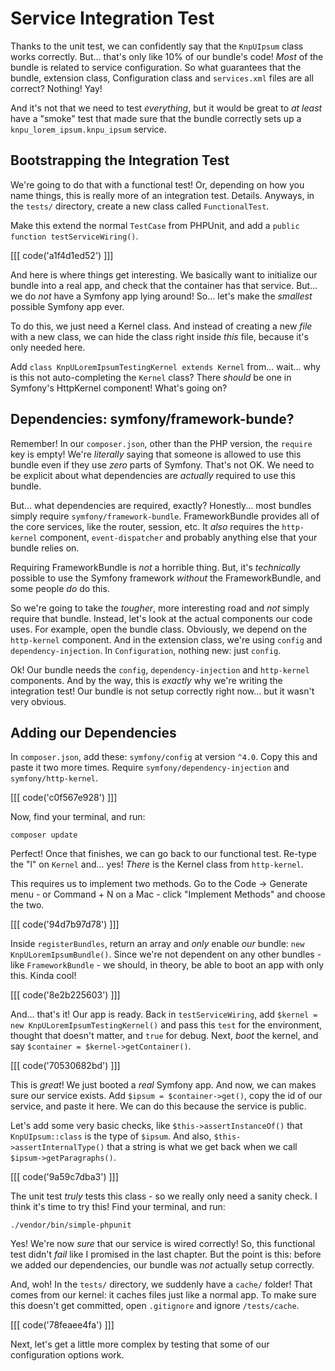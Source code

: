 # Service Integration Test

Thanks to the unit test, we can confidently say that the `KnpUIpsum` class works
correctly. But... that's only like 10% of our bundle's code! *Most* of the bundle
is related to service configuration. So what guarantees that the bundle, extension
class, Configuration class and `services.xml` files are all correct? Nothing! Yay!

And it's not that we need to test *everything*, but it would be great to *at least*
have a "smoke" test that made sure that the bundle correctly sets up a
`knpu_lorem_ipsum.knpu_ipsum` service.

## Bootstrapping the Integration Test

We're going to do that with a functional test! Or, depending on how you name things,
this is really more of an integration test. Details. Anyways, in the `tests/` directory,
create a new class called `FunctionalTest`.

Make this extend the normal `TestCase` from PHPUnit, and add a
`public function testServiceWiring()`.

[[[ code('a1f4d1ed52') ]]]

And here is where things get interesting. We basically want to initialize our bundle
into a real app, and check that the container has that service. But... we do *not*
have a Symfony app lying around! So... let's make the *smallest* possible Symfony
app ever.

To do this, we just need a Kernel class. And instead of creating a new *file* with
a new class, we can hide the class right inside *this* file, because it's
only needed here.

Add `class KnpULoremIpsumTestingKernel extends Kernel` from... wait... why is this
not auto-completing the `Kernel` class? There *should* be one in Symfony's HttpKernel
component! What's going on?

## Dependencies: symfony/framework-bunde?

Remember! In our `composer.json`, other than the PHP version, the `require` key
is empty! We're *literally* saying that someone is allowed to use this bundle even
if they use *zero* parts of Symfony. That's not OK. We need to be explicit about
what dependencies are *actually* required to use this bundle.

But... what dependencies are required, exactly? Honestly... most bundles simply
require `symfony/framework-bundle`. FrameworkBundle provides all of the core services,
like the router, session, etc. It *also* requires the `http-kernel` component,
`event-dispatcher` and probably anything else that your bundle relies on.

Requiring FrameworkBundle is *not* a horrible thing. But, it's *technically*
possible to use the Symfony framework *without* the FrameworkBundle, and some
people *do* do this.

So we're going to take the *tougher*, more interesting road and *not* simply
require that bundle. Instead, let's look at the actual components our code uses.
For example, open the bundle class. Obviously, we depend on the `http-kernel`
component. And in the extension class, we're using `config` and `dependency-injection`.
In `Configuration`, nothing new: just `config`.

Ok! Our bundle needs the `config`, `dependency-injection` and `http-kernel` components.
And by the way, this is *exactly* why we're writing the integration test! Our bundle
is not setup correctly right now... but it wasn't very obvious.

## Adding our Dependencies

In `composer.json`, add these: `symfony/config` at version `^4.0`. Copy this
and paste it two more times. Require `symfony/dependency-injection` and
`symfony/http-kernel`.

[[[ code('c0f567e928') ]]]

Now, find your terminal, and run:

```terminal
composer update
```

Perfect! Once that finishes, we can go back to our functional test. Re-type
the "l" on `Kernel` and... yes! *There* is the Kernel class from `http-kernel`.

This requires us to implement two methods. Go to the Code -> Generate menu - or
Command + N on a Mac - click "Implement Methods" and choose the two.

[[[ code('94d7b97d78') ]]]

Inside `registerBundles`, return an array and *only* enable *our* bundle:
`new KnpULoremIpsumBundle()`. Since we're not dependent on any other bundles - like
`FrameworkBundle` - we should, in theory, be able to boot an app with only this.
Kinda cool!

[[[ code('8e2b225603') ]]]

And... that's it! Our app is ready. Back in `testServiceWiring`, add
`$kernel = new KnpULoremIpsumTestingKernel()` and pass this `test` for the environment,
thought that doesn't matter, and `true` for debug. Next, *boot* the kernel, and
say `$container = $kernel->getContainer()`.

[[[ code('70530682bd') ]]]

This is *great*! We just booted a *real* Symfony app. And now, we can makes sure
our service exists. Add `$ipsum = $container->get()`, copy the id of our service,
and paste it here. We can do this because the service is public.

Let's add some very basic checks, like `$this->assertInstanceOf()` that
`KnpUIpsum::class` is the type of `$ipsum`. And also, `$this->assertInternalType()`
that a string is what we get back when we call `$ipsum->getParagraphs()`.

[[[ code('9a59c7dba3') ]]]

The unit test *truly* tests this class - so we really only need a sanity check.
I think it's time to try this! Find your terminal, and run:

```terminal
./vendor/bin/simple-phpunit
```

Yes! We're now *sure* that our service is wired correctly! So, this functional test
didn't *fail* like I promised in the last chapter. But the point is this: before
we added our dependencies, our bundle was *not* actually setup correctly.

And, woh! In the `tests/` directory, we suddenly have a `cache/` folder! That
comes from our kernel: it caches files just like a normal app. To make sure
this doesn't get committed, open `.gitignore` and ignore `/tests/cache`.

[[[ code('78feaee4fa') ]]]

Next, let's get a little more complex by testing that some of our configuration
options work.
